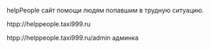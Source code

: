 helpPeople сайт помощи людям попавшим в трудную ситуацию.



htpp://helppeople.taxi999.ru

htpp://helppeople.taxi999.ru/admin админка
